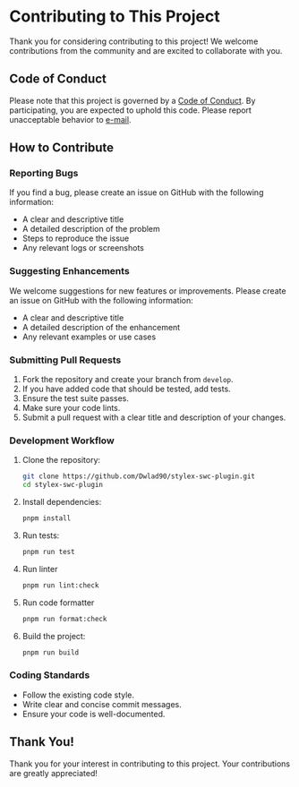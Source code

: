 # Contributing to This Project

Thank you for considering contributing to this project! We welcome contributions
from the community and are excited to collaborate with you.

## Code of Conduct

Please note that this project is governed by a
[Code of Conduct](CODE_OF_CONDUCT.md). By participating, you are expected to
uphold this code. Please report unacceptable behavior to
[e-mail](mailto:dwlad90@gmail.com).

## How to Contribute

### Reporting Bugs

If you find a bug, please create an issue on GitHub with the following
information:

- A clear and descriptive title
- A detailed description of the problem
- Steps to reproduce the issue
- Any relevant logs or screenshots

### Suggesting Enhancements

We welcome suggestions for new features or improvements. Please create an issue
on GitHub with the following information:

- A clear and descriptive title
- A detailed description of the enhancement
- Any relevant examples or use cases

### Submitting Pull Requests

1. Fork the repository and create your branch from `develop`.
2. If you have added code that should be tested, add tests.
3. Ensure the test suite passes.
4. Make sure your code lints.
5. Submit a pull request with a clear title and description of your changes.

### Development Workflow

1. Clone the repository:

   ```sh
   git clone https://github.com/Dwlad90/stylex-swc-plugin.git
   cd stylex-swc-plugin
   ```

2. Install dependencies:

   ```sh
   pnpm install
   ```

3. Run tests:
   ```sh
   pnpm run test
   ```
4. Run linter

   ```sh
   pnpm run lint:check
   ```

5. Run code formatter

   ```sh
   pnpm run format:check
   ```

6. Build the project:
   ```sh
   pnpm run build
   ```

### Coding Standards

- Follow the existing code style.
- Write clear and concise commit messages.
- Ensure your code is well-documented.

## Thank You!

Thank you for your interest in contributing to this project. Your contributions
are greatly appreciated!

